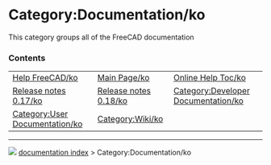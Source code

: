 # Category:Documentation/ko
This category groups all of the FreeCAD documentation

### Contents

|     |     |     |
| --- | --- | --- |
| [Help FreeCAD/ko](Help_FreeCAD/ko.md) | [Main Page/ko](Main_Page/ko.md) | [Online Help Toc/ko](Online_Help_Toc/ko.md) |
| [Release notes 0.17/ko](Release_notes_0.17/ko.md) | [Release notes 0.18/ko](Release_notes_0.18/ko.md) | [Category:Developer Documentation/ko](Category_Developer_Documentation/ko.md) |
| [Category:User Documentation/ko](Category_User_Documentation/ko.md) | [Category:Wiki/ko](Category_Wiki/ko.md) |



---
![](images/Right_arrow.png) [documentation index](../README.md) > Category:Documentation/ko
